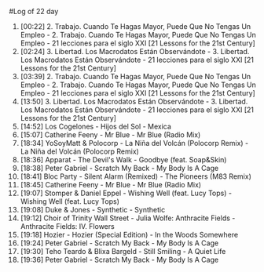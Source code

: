 #Log of 22 day

1. [00:22] 2. Trabajo. Cuando Te Hagas Mayor, Puede Que No Tengas Un Empleo - 2. Trabajo. Cuando Te Hagas Mayor, Puede Que No Tengas Un Empleo - 21 lecciones para el siglo XXI [21 Lessons for the 21st Century]
1. [02:24] 3. Libertad. Los Macrodatos Están Observándote - 3. Libertad. Los Macrodatos Están Observándote - 21 lecciones para el siglo XXI [21 Lessons for the 21st Century]
1. [03:39] 2. Trabajo. Cuando Te Hagas Mayor, Puede Que No Tengas Un Empleo - 2. Trabajo. Cuando Te Hagas Mayor, Puede Que No Tengas Un Empleo - 21 lecciones para el siglo XXI [21 Lessons for the 21st Century]
1. [13:50] 3. Libertad. Los Macrodatos Están Observándote - 3. Libertad. Los Macrodatos Están Observándote - 21 lecciones para el siglo XXI [21 Lessons for the 21st Century]
1. [14:52] Los Cogelones - Hijos del Sol - Mexica
1. [15:07] Catherine Feeny - Mr Blue - Mr Blue (Radio Mix)
1. [18:34] YoSoyMatt & Polocorp - La Niña del Volcán (Polocorp Remix) - La Niña del Volcán (Polocorp Remix)
1. [18:36] Apparat - The Devil's Walk - Goodbye (feat. Soap&Skin)
1. [18:38] Peter Gabriel - Scratch My Back - My Body Is A Cage
1. [18:41] Bloc Party - Silent Alarm (Remixed) - The Pioneers (M83 Remix)
1. [18:45] Catherine Feeny - Mr Blue - Mr Blue (Radio Mix)
1. [19:07] Stomper & Daniel Eppel - Wishing Well (feat. Lucy Tops) - Wishing Well (feat. Lucy Tops)
1. [19:08] Duke & Jones - Synthetic - Synthetic
1. [19:12] Choir of Trinity Wall Street - Julia Wolfe: Anthracite Fields - Anthracite Fields: IV. Flowers
1. [19:18] Hozier - Hozier (Special Edition) - In the Woods Somewhere
1. [19:24] Peter Gabriel - Scratch My Back - My Body Is A Cage
1. [19:30] Teho Teardo & Blixa Bargeld - Still Smiling - A Quiet Life
1. [19:36] Peter Gabriel - Scratch My Back - My Body Is A Cage
